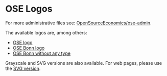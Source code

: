 # OSE Logos

For more administrative files see: [OpenSourceEconomics/ose-admin](https://github.com/OpenSourceEconomics/ose-admin).

The available logos are, among others:
- [OSE logo](https://github.com/OpenSourceEconomics/ose-logos/blob/main/OSE_logo_RGB.pdf)
- [OSE Bonn logo](https://github.com/OpenSourceEconomics/ose-logos/blob/main/OSE_Bonn_logo_RGB.pdf)
- [OSE Bonn without any type](https://github.com/OpenSourceEconomics/ose-logos/blob/main/OSE_logo_no_type_RGB.pdf)

Grayscale and SVG versions are also available. For web pages, please use the [SVG version](https://github.com/OpenSourceEconomics/ose-logos/blob/main/OSE_Bonn_logo_RGB.svg).

<!--
**Measurements of the logo**

The [OSE logo chapter Bonn (medium and light font)](https://github.com/OpenSourceEconomics/ose-logos/blob/main/OSE_bonn_mdli.pdf) has following measurements:
- width: 242.6907 mm
- height: 95.2261 mm
- typo: 52pt ([IBM Plex Sans](https://fonts.google.com/specimen/IBM+Plex+Sans))

[OSE logo chapter Bonn (semi-bold and regular font)](https://github.com/OpenSourceEconomics/ose-logos/blob/main/OSE_bonn_sbre.pdf)
- width: 244.2131 mm
- height: 95.2261 mm
- typo: 52pt ([IBM Plex Sans](https://fonts.google.com/specimen/IBM+Plex+Sans))
-->
